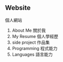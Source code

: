 ## Website
個人網站
1. About Me 關於我
2. My Resume 個人學經歷
3. side project 作品集
4. Programming 程式能力
5. Languages 語言能力
